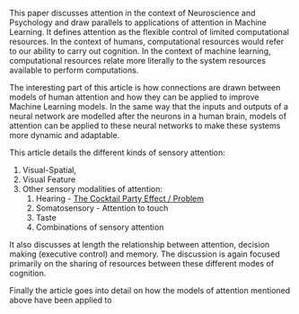 This paper discusses attention in the context of Neuroscience and Psychology and draw parallels to applications of attention in Machine Learning. It defines attention as the flexible control of limited computational resources. In the context of humans, computational resources would refer to our ability to carry out cognition. In the context of machine learning, computational resources relate more literally to the system resources available to perform computations.

The interesting part of this article is how connections are drawn between models of human attention and how they can be applied to improve Machine Learning models. In the same way that the inputs and outputs of a neural network are modelled after the neurons in a human brain, models of attention can be applied to these neural networks to make these systems more dynamic and adaptable.

This article details the different kinds of sensory attention: 
1) Visual-Spatial, 
2) Visual Feature
3) Other sensory modalities of attention:
	1) Hearing - [The Cocktail Party Effect / Problem](https://en.wikipedia.org/wiki/Cocktail_party_effect)
	2) Somatosensory - Attention to touch
	3) Taste
	4) Combinations of sensory attention

It also discusses at length the relationship between attention, decision making (executive control) and memory. The discussion is again focused primarily on the sharing of resources between these different modes of cognition.

Finally the article goes into detail on how the models of attention mentioned above have been applied to 